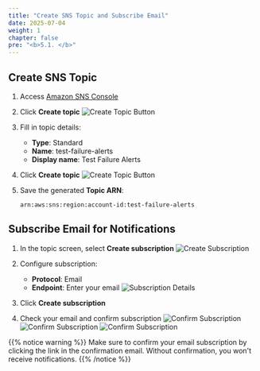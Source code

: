 ```yaml
---
title: "Create SNS Topic and Subscribe Email"
date: 2025-07-04
weight: 1
chapter: false
pre: "<b>5.1. </b>"
---
```


## Create SNS Topic

1. Access [Amazon SNS Console](https://console.aws.amazon.com/sns/home)

2. Click **Create topic**
   ![Create Topic Button](/aws-workshop-demo/images/5-monitoring/5.1-create-sns/create-topic.png)

3. Fill in topic details:
   - **Type**: Standard
   - **Name**: test-failure-alerts
   - **Display name**: Test Failure Alerts
   
4. Click **Create topic**
   ![Create Topic Button](/aws-workshop-demo/images/5-monitoring/5.1-create-sns/create-topic2.png)

5. Save the generated **Topic ARN**:
   ```
   arn:aws:sns:region:account-id:test-failure-alerts
   ```

## Subscribe Email for Notifications

1. In the topic screen, select **Create subscription**
   ![Create Subscription](/aws-workshop-demo/images/5-monitoring/5.1-create-sns/create-subscription.png)

2. Configure subscription:
   - **Protocol**: Email
   - **Endpoint**: Enter your email
   ![Subscription Details](/aws-workshop-demo/images/5-monitoring/5.1-create-sns/subscription-details.png)

3. Click **Create subscription**

4. Check your email and confirm subscription
   ![Confirm Subscription](/aws-workshop-demo/images/5-monitoring/5.1-create-sns/confirm-subscription.png)
   ![Confirm Subscription](/aws-workshop-demo/images/5-monitoring/5.1-create-sns/confirm-subscription2.png)
   ![Confirm Subscription](/aws-workshop-demo/images/5-monitoring/5.1-create-sns/confirm-subscription3.png)

{{% notice warning %}}
Make sure to confirm your email subscription by clicking the link in the confirmation email. Without confirmation, you won't receive notifications.
{{% /notice %}}
